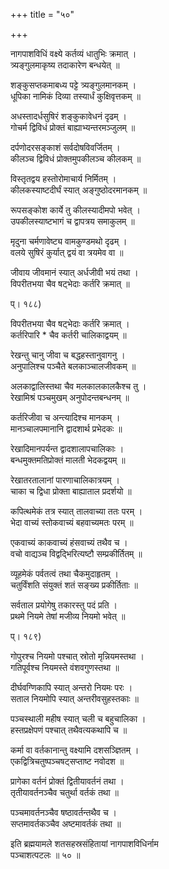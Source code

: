 +++
title = "५०"

+++

  
  
  
नागपाशविधिं वक्ष्ये कर्तव्यं धातुभिः क्रमात् ।  
त्र्यङ्गुलमाकृष्य तदाकारेण बन्धयेत् ॥  
  
शङ्कुसप्तकमाबध्य पट्टे त्र्यङ्गुलमानकम् ।  
धूपिका नामिकं दिव्या तस्यार्धं कुक्षिवृत्तकम् ॥  
  
अधस्तादर्धसुषिरं शङ्कुकावेधनं दृढम् ।  
गोचर्म द्विविधं प्रोक्तं बाह्याभ्यन्तरमञ्जुलम् ॥  
  
दर्पणोदरसङ्काशं सर्वदोषविवर्जितम् ।  
कीलञ्च द्विविधं प्रोक्तमुपकीलञ्च कीलकम् ॥  
  
विस्तृतद्वय हस्तोरोमाचार्य निर्मितम् ।  
कीलकस्याष्टदीर्घं स्यात् अङ्गुष्ठोदरमानकम् ॥  
  
रूपसङ्कोश कार्ये तु कीलस्यादीमपो भवेत् ।  
उपकीलस्याष्टभागं च द्वापत्रय समाकुलम् ॥  
  
मृदुना चर्मणावेष्ट्य वामकुण्डमथो दृढम् ।  
वलये सुषिरं कुर्यात् द्वयं वा त्रयमेव वा ॥  
  
जीवाय जीवमानं स्यात् अर्धजीवी भयं तथा ।  
विपरीतभया चैव षट्भेदाः कर्तरि क्रमात् ॥  
  
प्। १८८)  
  
विपरीतभया चैव षट्भेदाः कर्तरि क्रमात् ।  
कर्तरिपारि * चैव कर्तरी चालिकाद्वयम् ॥  
  
रेखन्तु चानु जीवा च बद्धहस्तानुवागनु ।  
अनुपालिश्च पञ्चैते बलकाञ्चालजीवकम् ॥  
  
अलकाद्वालिस्तथा चैव मलकालकालकैश्च तु ।  
रेखामिश्रं पञ्चमुखम् अनुपोदन्तबन्धनम् ॥  
  
कर्तरिजीवा च अन्त्यादिश्च मानकम् ।  
मानञ्चालपमानानि द्वादशार्थ प्रभेदकः ॥  
  
रेखादिमानपर्यन्त द्वादशालापचालिकाः ।  
बन्धमुक्तमतिप्रोक्तं मालती भेदकद्वयम् ॥  
  
रेखातरतालानां पारणाचालिकात्रयम् ।  
चाका च द्विधा प्रोक्ता बाह्याताल प्रदर्शयो ॥  
  
कपित्थमेकं तत्र स्यात् तालवाच्या ततः परम् ।  
भेदा वाच्यं स्तोकवाच्यं बहवाच्यमतः परम् ॥  
  
एकवाच्यं काकवाच्यं हंसवाच्यं तथैव च ।  
वचो वाद्यञ्च विद्वद्भिरित्यष्टौ सम्प्रकीर्तितम् ॥  
  
व्यूहमेकं पर्वतत्वं तथा चैकमुदाहृतम् ।  
चतुर्विंशति संयुक्तं शतं सङ्ख्य प्रकीर्तिताः ॥  
  
सर्वताल प्रयोगेषु तकारस्तु पदं प्रति ।  
प्रथमे नियमे तेषां मजीव्य नियमो भवेत् ॥  
  
प्। १८९)  
  
गोपुरश्च नियमो पश्चात् स्रोतो मृन्नियमस्तथा ।  
गतिपूर्वश्च नियमस्ते वंशवगुणस्तथा ॥  
  
दीर्घवग्णिकापि स्यात् अन्तरो नियमः परः ।  
सताल नियमोपि स्यात् अन्तरीवसुहस्तकाः ॥  
  
पञ्चस्थाली महीष स्यात् चली च बहुचालिका ।  
हस्तप्रक्षेपणं पश्चात् तथैवत्यकथापि च ॥  
  
कर्मा वा वर्तकानान्तु वक्ष्यामि दशसञ्ज्ञितम् ।  
एकद्वित्रिचतुष्पञ्चषट्सप्ताष्ट नवोदश ॥  
  
प्रागेका वर्तनं प्रोक्तं द्वितीयावर्तनं तथा ।  
तृतीयावर्तनञ्चैव चतुर्था वर्तकं तथा ॥  
  
पञ्चमावर्तनञ्चैव षष्ठावर्तन्तथैव च ।  
सप्तमावर्तकञ्चैव अष्टमावर्तकं तथा ॥  
  
इति ब्रह्मयामले शतसहस्रसंहितायां नागपाशविधिर्नाम   
पञ्चाशत्पटलः ॥ ५० ॥
